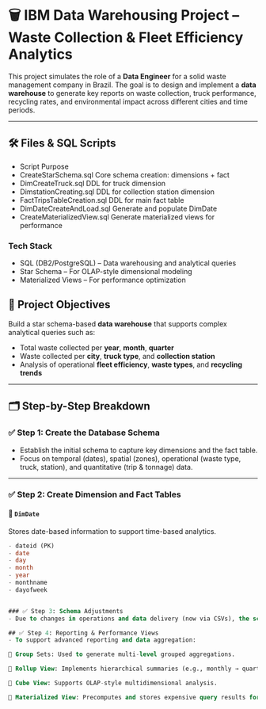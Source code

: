 # 🗑️ IBM Data Warehousing Project – Waste Collection & Fleet Efficiency Analytics

This project simulates the role of a **Data Engineer** for a solid waste management company in Brazil. The goal is to design and implement a **data warehouse** to generate key reports on waste collection, truck performance, recycling rates, and environmental impact across different cities and time periods.

---

## 🛠️ Files & SQL Scripts
- Script	Purpose
- CreateStarSchema.sql	Core schema creation: dimensions + fact
- DimCreateTruck.sql	DDL for truck dimension
- DimstationCreating.sql	DDL for collection station dimension
- FactTripsTableCreation.sql	DDL for main fact table
- DimDateCreateAndLoad.sql	Generate and populate DimDate
- CreateMaterializedView.sql	Generate materialized views for performance


### Tech Stack
- SQL (DB2/PostgreSQL) – Data warehousing and analytical queries
- Star Schema – For OLAP-style dimensional modeling
- Materialized Views – For performance optimization


## 🧱 Project Objectives

Build a star schema-based **data warehouse** that supports complex analytical queries such as:

- Total waste collected per **year**, **month**, **quarter**
- Waste collected per **city**, **truck type**, and **collection station**
- Analysis of operational **fleet efficiency**, **waste types**, and **recycling trends**

---

## 🗂️ Step-by-Step Breakdown

### ✅ Step 1: Create the Database Schema

- Establish the initial schema to capture key dimensions and the fact table.
- Focus on temporal (dates), spatial (zones), operational (waste type, truck, station), and quantitative (trip & tonnage) data.

---

### ✅ Step 2: Create Dimension and Fact Tables

#### 📆 `DimDate`
Stores date-based information to support time-based analytics.
```sql
- dateid (PK)
- date
- day
- month
- year
- monthname
- dayofweek


### ✅ Step 3: Schema Adjustments
- Due to changes in operations and data delivery (now via CSVs), the schema was updated to reflect new dimensions like DimTruck and DimStation. Deprecated tables (DimWaste, DimZone) were removed from the schema.

## ✅ Step 4: Reporting & Performance Views
- To support advanced reporting and data aggregation:

📘 Group Sets: Used to generate multi-level grouped aggregations.

📐 Rollup View: Implements hierarchical summaries (e.g., monthly → quarterly → yearly).

🧊 Cube View: Supports OLAP-style multidimensional analysis.

💾 Materialized View: Precomputes and stores expensive query results for performance.

